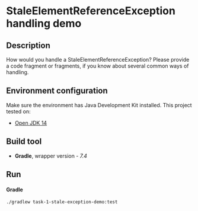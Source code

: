 # StaleElementReferenceException handling demo

## Description
How would you handle a StaleElementReferenceException? 
Please provide a code fragment or fragments, if you know about several common ways of handling.

## Environment configuration
Make sure the environment has Java Development Kit installed. This project tested on: 
 * [Open JDK 14](https://openjdk.org/projects/jdk/14/)

## Build tool
- **Gradle**, wrapper version - *7.4*

## Run
#### Gradle
   `./gradlew task-1-stale-exception-demo:test`